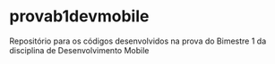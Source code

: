 # provab1devmobile
Repositório para os códigos desenvolvidos na prova do Bimestre 1 da disciplina de Desenvolvimento Mobile
